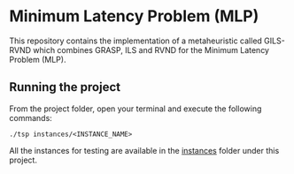 # Minimum Latency Problem (MLP)
This repository contains the implementation of a metaheuristic called GILS-RVND which combines GRASP, ILS and RVND for the Minimum Latency Problem (MLP).

## Running the project
From the project folder, open your terminal and execute the following commands:

```
./tsp instances/<INSTANCE_NAME>
```

All the instances for testing are available in the [instances](https://github.com/fredericoguerra/TravelingSalesmanProblem/tree/main/instances) folder under this project.

